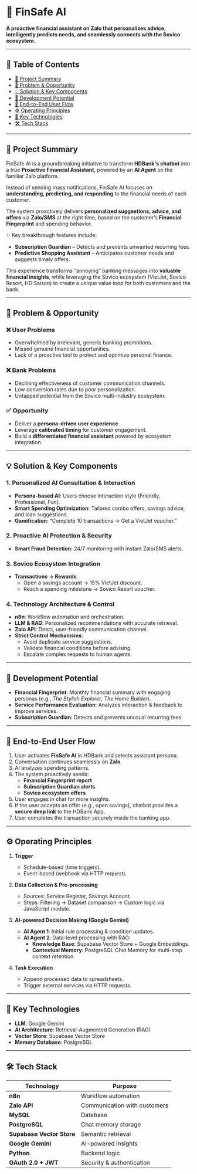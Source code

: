 # 🚀 FinSafe AI  

**A proactive financial assistant on Zalo that personalizes advice, intelligently predicts needs, and seamlessly connects with the Sovico ecosystem.**  

---

## 📑 Table of Contents  
- [📖 Project Summary](#-project-summary)  
- [🚩 Problem & Opportunity](#-problem--opportunity)  
- [💡 Solution & Key Components](#-solution--key-components)  
- [🔮 Development Potential](#-development-potential)  
- [🔄 End-to-End User Flow](#-end-to-end-user-flow)  
- [⚙️ Operating Principles](#️-operating-principles)  
- [🧠 Key Technologies](#-key-technologies)  
- [🛠️ Tech Stack](#️-tech-stack)  

---

## 📖 Project Summary  

FinSafe AI is a groundbreaking initiative to transform **HDBank's chatbot** into a true **Proactive Financial Assistant**, powered by an **AI Agent** on the familiar Zalo platform.  

Instead of sending mass notifications, FinSafe AI focuses on **understanding, predicting, and responding** to the financial needs of each customer.  

The system proactively delivers **personalized suggestions, advice, and offers** via **Zalo/SMS** at the right time, based on the customer’s **Financial Fingerprint** and spending behavior.  

✨ Key breakthrough features include:  
- **Subscription Guardian** – Detects and prevents unwanted recurring fees.  
- **Predictive Shopping Assistant** – Anticipates customer needs and suggests timely offers.  

This experience transforms “annoying” banking messages into **valuable financial insights**, while leveraging the Sovico ecosystem (VietJet, Sovico Resort, HD Saison) to create a unique value loop for both customers and the bank.  

---

## 🚩 Problem & Opportunity  

### ❌ User Problems  
- Overwhelmed by irrelevant, generic banking promotions.  
- Missed genuine financial opportunities.  
- Lack of a proactive tool to protect and optimize personal finance.  

### ❌ Bank Problems  
- Declining effectiveness of customer communication channels.  
- Low conversion rates due to poor personalization.  
- Untapped potential from the Sovico multi-industry ecosystem.  

### ✅ Opportunity  
- Deliver a **persona-driven user experience**.  
- Leverage **calibrated timing** for customer engagement.  
- Build a **differentiated financial assistant** powered by ecosystem integration.  

---

## 💡 Solution & Key Components  

### 1. Personalized AI Consultation & Interaction  
- **Persona-based AI**: Users choose interaction style (Friendly, Professional, Fun).  
- **Smart Spending Optimization**: Tailored combo offers, savings advice, and loan suggestions.  
- **Gamification**: “Complete 10 transactions → Get a VietJet voucher.”  

### 2. Proactive AI Protection & Security  
- **Smart Fraud Detection**: 24/7 monitoring with instant Zalo/SMS alerts.  

### 3. Sovico Ecosystem Integration  
- **Transactions → Rewards**  
  - Open a savings account → 15% VietJet discount.  
  - Reach a spending milestone → Sovico Resort voucher.  

### 4. Technology Architecture & Control  
- **n8n**: Workflow automation and orchestration.  
- **LLM & RAG**: Personalized recommendations with accurate retrieval.  
- **Zalo API**: Direct, user-friendly communication channel.  
- **Strict Control Mechanisms**:  
  - Avoid duplicate service suggestions.  
  - Validate financial conditions before advising.  
  - Escalate complex requests to human agents.  

---

## 🔮 Development Potential  

- **Financial Fingerprint**: Monthly financial summary with engaging personas (e.g., *The Stylish Explorer*, *The Home Builder*).  
- **Service Performance Evaluation**: Analyzes interaction & feedback to improve services.  
- **Subscription Guardian**: Detects and prevents unusual recurring fees.  

---

## 🔄 End-to-End User Flow  

1. User activates **FinSafe AI** in HDBank and selects assistant persona.  
2. Conversation continues seamlessly on **Zalo**.  
3. AI analyzes spending patterns.  
4. The system proactively sends:  
   - **Financial Fingerprint report**  
   - **Subscription Guardian alerts**  
   - **Sovico ecosystem offers**  
5. User engages in chat for more insights.  
6. If the user accepts an offer (e.g., open savings), chatbot provides a **secure deep link** to the HDBank App.  
7. User completes the transaction securely inside the banking app.  

---

## ⚙️ Operating Principles  

1. **Trigger**  
   - Schedule-based (time triggers).  
   - Event-based (webhook via HTTP request).  

2. **Data Collection & Pre-processing**  
   - Sources: Service Register, Savings Account.  
   - Steps: Filtering → Dataset comparison → Custom logic via JavaScript module.  

3. **AI-powered Decision Making (Google Gemini)**  
   - **AI Agent 1**: Initial rule processing & condition updates.  
   - **AI Agent 2**: Data-level processing with RAG:  
     - **Knowledge Base**: Supabase Vector Store + Google Embeddings.  
     - **Contextual Memory**: PostgreSQL Chat Memory for multi-step context retention.  

4. **Task Execution**  
   - Append processed data to spreadsheets.  
   - Trigger external services via HTTP requests.  

---

## 🧠 Key Technologies  

- **LLM**: Google Gemini  
- **AI Architecture**: Retrieval-Augmented Generation (RAG)  
- **Vector Store**: Supabase Vector Store  
- **Memory Database**: PostgreSQL  

---

## 🛠️ Tech Stack  

| Technology | Purpose |
|------------|---------|
| **n8n** | Workflow automation |
| **Zalo API** | Communication with customers |
| **MySQL** | Database |
| **PostgreSQL** | Chat memory storage |
| **Supabase Vector Store** | Semantic retrieval |
| **Google Gemini** | AI-powered insights |
| **Python** | Backend logic |
| **OAuth 2.0 + JWT** | Security & authentication |
